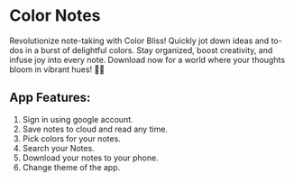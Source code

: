 # Color Notes

Revolutionize note-taking with Color Bliss! Quickly jot down ideas and to-dos in a burst of delightful colors. Stay organized, boost creativity, and infuse joy into every note. Download now for a world where your thoughts bloom in vibrant hues! 🌼🎨

## App Features:

1. Sign in using google account.
2. Save notes to cloud and read any time.
3. Pick colors for your notes.
4. Search your Notes.
5. Download your notes to your phone.
6. Change theme of the app.
